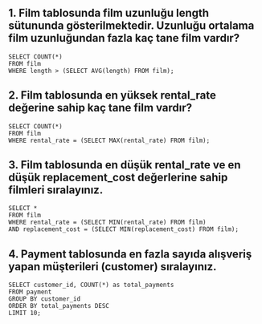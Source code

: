 ## 1. Film tablosunda film uzunluğu length sütununda gösterilmektedir. Uzunluğu ortalama film uzunluğundan fazla kaç tane film vardır?
```
SELECT COUNT(*)
FROM film
WHERE length > (SELECT AVG(length) FROM film);
```
## 2. Film tablosunda en yüksek rental_rate değerine sahip kaç tane film vardır?
```
SELECT COUNT(*)
FROM film
WHERE rental_rate = (SELECT MAX(rental_rate) FROM film);
```
## 3. Film tablosunda en düşük rental_rate ve en düşük replacement_cost değerlerine sahip filmleri sıralayınız.
```
SELECT *
FROM film
WHERE rental_rate = (SELECT MIN(rental_rate) FROM film)
AND replacement_cost = (SELECT MIN(replacement_cost) FROM film);
```
## 4. Payment tablosunda en fazla sayıda alışveriş yapan müşterileri (customer) sıralayınız.
```
SELECT customer_id, COUNT(*) as total_payments
FROM payment
GROUP BY customer_id
ORDER BY total_payments DESC
LIMIT 10; 
```